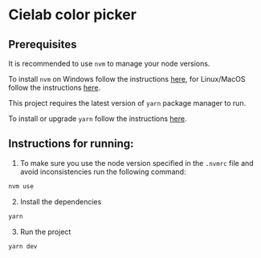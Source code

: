 # Cielab color picker

## Prerequisites

It is recommended to use `nvm` to manage your node versions.

To install `nvm` on Windows follow the instructions [here](https://github.com/coreybutler/nvm-windows?tab=readme-ov-file#installation--upgrades), for Linux/MacOS follow the instructions [here](https://github.com/nvm-sh/nvm?tab=readme-ov-file#installing-and-updating).

This project requires the latest version of `yarn` package manager to run.

To install or upgrade `yarn` follow the instructions [here](https://yarnpkg.com/getting-started/install).

## Instructions for running:

1. To make sure you use the node version specified in the `.nvmrc` file and avoid inconsistencies run the following command:

```sh
nvm use
```

2. Install the dependencies

```sh
yarn
```

3. Run the project

```sh
yarn dev
```
